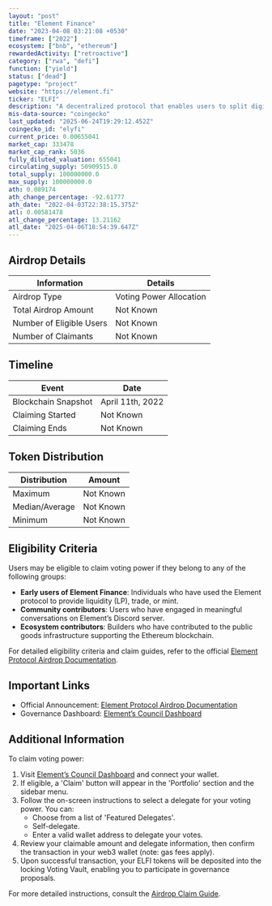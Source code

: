 ```yaml
---
layout: "post"
title: "Element Finance"
date: "2023-04-08 03:21:08 +0530"
timeframe: ["2022"]
ecosystem: ["bnb", "ethereum"]
rewardedActivity: ["retroactive"]
category: ["rwa", "defi"]
function: ["yield"]
status: ["dead"]
pagetype: "project"
website: "https://element.fi"
ticker: "ELFI"
description: "A decentralized protocol that enables users to split digital assets into principal and yield components, allowing for fixed and variable yield markets."
mis-data-source: "coingecko"
last_updated: "2025-06-24T19:29:12.452Z"
coingecko_id: "elyfi"
current_price: 0.00655041
market_cap: 333478
market_cap_rank: 5036
fully_diluted_valuation: 655041
circulating_supply: 50909515.0
total_supply: 100000000.0
max_supply: 100000000.0
ath: 0.089174
ath_change_percentage: -92.61777
ath_date: "2022-04-03T22:38:15.375Z"
atl: 0.00581478
atl_change_percentage: 13.21162
atl_date: "2025-04-06T18:54:39.647Z"
---
```


## Airdrop Details

| Information              | Details                 |
| ------------------------ | ----------------------- |
| Airdrop Type             | Voting Power Allocation |
| Total Airdrop Amount     | Not Known               |
| Number of Eligible Users | Not Known               |
| Number of Claimants      | Not Known               |

## Timeline

| Event               | Date             |
| ------------------- | ---------------- |
| Blockchain Snapshot | April 11th, 2022 |
| Claiming Started    | Not Known        |
| Claiming Ends       | Not Known        |

## Token Distribution

| Distribution   | Amount    |
| -------------- | --------- |
| Maximum        | Not Known |
| Median/Average | Not Known |
| Minimum        | Not Known |

## Eligibility Criteria

Users may be eligible to claim voting power if they belong to any of the following groups:

- **Early users of Element Finance**: Individuals who have used the Element protocol to provide liquidity (LP), trade, or mint.
- **Community contributors**: Users who have engaged in meaningful conversations on Element’s Discord server.
- **Ecosystem contributors**: Builders who have contributed to the public goods infrastructure supporting the Ethereum blockchain.

For detailed eligibility criteria and claim guides, refer to the official [Element Protocol Airdrop Documentation](https://docs-delv.gitbook.io/element-protocol-developer-docs/governance-council/airdrop).

## Important Links

- Official Announcement: [Element Protocol Airdrop Documentation](https://docs-delv.gitbook.io/element-protocol-developer-docs/governance-council/airdrop)
- Governance Dashboard: [Element’s Council Dashboard](https://gov.element.fi)

## Additional Information

To claim voting power:

1. Visit [Element’s Council Dashboard](https://gov.element.fi) and connect your wallet.
2. If eligible, a 'Claim' button will appear in the 'Portfolio' section and the sidebar menu.
3. Follow the on-screen instructions to select a delegate for your voting power. You can:
   - Choose from a list of 'Featured Delegates'.
   - Self-delegate.
   - Enter a valid wallet address to delegate your votes.
4. Review your claimable amount and delegate information, then confirm the transaction in your web3 wallet (note: gas fees apply).
5. Upon successful transaction, your ELFI tokens will be deposited into the locking Voting Vault, enabling you to participate in governance proposals.

For more detailed instructions, consult the [Airdrop Claim Guide](https://docs-delv.gitbook.io/element-protocol-developer-docs/governance-council/airdrop).